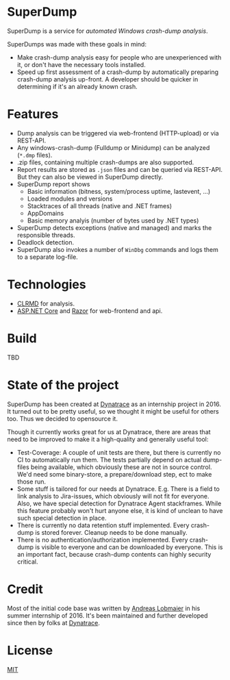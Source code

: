 SuperDump
=========

SuperDump is a service for *automated Windows crash-dump analysis*. 

SuperDumps was made with these goals in mind:
 * Make crash-dump analysis easy for people who are unexperienced with it, or don't have the necessary tools installed.
 * Speed up first assessment of a crash-dump by automatically preparing crash-dump analysis up-front. A developer should be quicker in determining if it's an already known crash.

 Features
 ========
  * Dump analysis can be triggered via web-frontend (HTTP-upload) or via REST-API.
  * Any windows-crash-dump (Fulldump or Minidump) can be analyzed (`*.dmp` files).
  * .zip files, containing multiple crash-dumps are also supported.
  * Report results are stored as `.json` files and can be queried via REST-API. But they can also be viewed in SuperDump directly.
  * SuperDump report shows
    * Basic information (bitness, system/process uptime, lastevent, ...)
    * Loaded modules and versions
    * Stacktraces of all threads (native and .NET frames)
    * AppDomains
    * Basic memory analyis (number of bytes used by .NET types)
 * SuperDump detects exceptions (native and managed) and marks the responsible threads.
 * Deadlock detection.
 * SuperDump also invokes a number of `WinDbg` commands and logs them to a separate log-file.

Technologies
============
 * [CLRMD] for analysis.
 * [ASP.NET Core] and [Razor] for web-frontend and api.
 
 [CLRMD]: https://github.com/Microsoft/clrmd
 [ASP.NET Core]: https://github.com/aspnet/Home
 [Razor]: https://github.com/aspnet/Razor

Build
=====

TBD

State of the project
====================
SuperDump has been created at [Dynatrace] as an internship project in 2016. It turned out to be pretty useful, so we thought it might be useful for others too. Thus we decided to opensource it.

Though it currently works great for us at Dynatrace, there are areas that need to be improved to make it a high-quality and generally useful tool:
 * Test-Coverage: A couple of unit tests are there, but there is currently no CI to automatically run them. The tests partially depend on actual dump-files being available, which obviously these are not in source control. We'd need some binary-store, a prepare/download step, ect to make those run.
 * Some stuff is tailored for our needs at Dynatrace. E.g. There is a field to link analysis to Jira-issues, which obviously will not fit for everyone. Also, we have special detection for Dynatrace Agent stackframes. While this feature probably won't hurt anyone else, it is kind of unclean to have such special detection in place.
 * There is currently no data retention stuff implemented. Every crash-dump is stored forever. Cleanup needs to be done manually.
 * There is no authentication/authorization implemented. Every crash-dump is visible to everyone and can be downloaded by everyone. This is an important fact, because crash-dump contents can highly security critical.

Credit
======
Most of the initial code base was written by [Andreas Lobmaier] in his summer internship of 2016. It's been maintained and further developed since then by folks at [Dynatrace].

[Andreas Lobmaier]: https://github.com/alobmaier
[Dynatrace]: https://www.dynatrace.com

License
=======
[MIT]

[MIT]: https://github.com/Dynatrace/superdump/blob/master/LICENSE